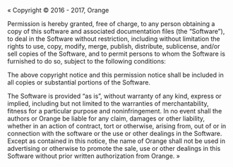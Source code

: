 « Copyright © 2016 - 2017, Orange

Permission is hereby granted, free of charge, to any person obtaining a copy of this software and associated
documentation files (the “Software”), to deal in the Software without restriction, including without limitation
the rights to use, copy, modify, merge, publish, distribute, sublicense, and/or sell copies of the Software,
and to permit persons to whom the Software is furnished to do so, subject to the following conditions:

The above copyright notice and this permission notice shall be included in all copies or substantial
portions of the Software.

The Software is provided “as is”, without warranty of any kind, express or implied, including but not
limited to the warranties of merchantability, fitness for a particular purpose and noninfringement.
In no event shall the authors or Orange be liable for any claim, damages or other liability, whether
in an action of contract, tort or otherwise, arising from, out of or in connection with the software
or the use or other dealings in the Software.
Except as contained in this notice, the name of Orange shall not be used in advertising or otherwise
to promote the sale, use or other dealings in this Software without prior written authorization from Orange. »
